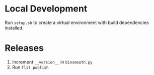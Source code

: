 # Local Development

Run `setup.sh` to create a virtual environment with build dependencies
installed.

# Releases

1. Increment `__version__` in `binsmooth.py`
2. Run `flit publish`

